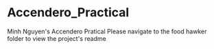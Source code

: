 # Accendero_Practical
Minh Nguyen's Accendero Pratical
Please navigate to the food hawker folder to view the project's readme
